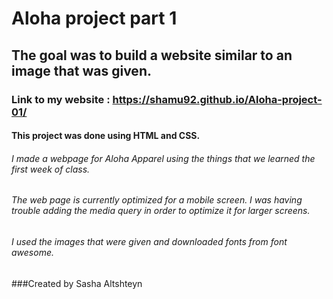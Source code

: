 # Aloha project part 1

## The goal was to build a website similar to an image that was given.

### Link to my website : <https://shamu92.github.io/Aloha-project-01/>

#### This project was done using HTML and CSS.

###### I made a webpage for Aloha Apparel using the things that we learned the first week of class.

###### The web page is currently optimized for a mobile screen. I was having trouble adding the media query in order to optimize it for larger screens.

###### I used the images that were given and downloaded fonts from font awesome.

###Created by Sasha Altshteyn
